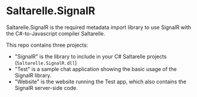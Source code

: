 # Saltarelle.SignalR

Saltarelle.SignalR is the required metadata import library to use SignalR with the C#-to-Javascript compiler Saltarelle.

This repo contains three projects:

- "SignalR" is the library to include in your C# Saltarelle projects (`Saltarelle.SignalR.dll`)
- "Test" is a sample chat application showing the basic usage of the SignalR library. 
- "Website" is the website running the Test app, which also contains the SignalR server-side code.



